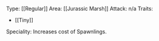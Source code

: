 Type: [[Regular]]
Area: [[Jurassic Marsh]]
Attack: n/a
Traits:
- [[Tiny]]

Speciality: Increases cost of Spawnlings.